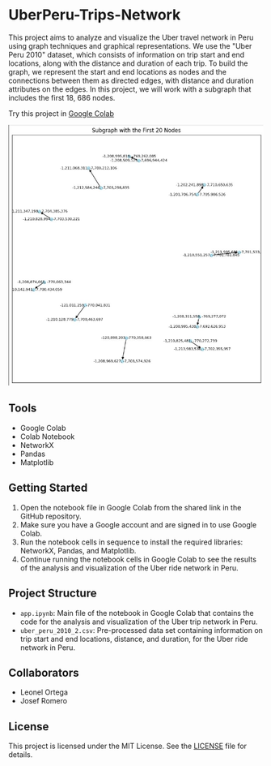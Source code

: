 # UberPeru-Trips-Network

This project aims to analyze and visualize the Uber travel network in Peru using graph techniques and graphical representations. We use the "Uber Peru 2010" dataset, which consists of information on trip start and end locations, along with the distance and duration of each trip. To build the graph, we represent the start and end locations as nodes and the connections between them as directed edges, with distance and duration attributes on the edges. In this project, we will work with a subgraph that includes the first 18, 686 nodes.

Try this project in [Google Colab](https://colab.research.google.com/drive/1w13KWdeQZGOkWm3ARdEYJ16Dxsxn9QdY?usp=sharing)

![Image of first 20 nodes](https://github.com/leonel1301/UberPeru-Trips-Network/blob/main/images/image_subgraph_10_nodes.jpg)

## Tools

-   Google Colab
-   Colab Notebook
-   NetworkX
-   Pandas
-   Matplotlib

## Getting Started

1. Open the notebook file in Google Colab from the shared link in the GitHub repository.
2. Make sure you have a Google account and are signed in to use Google Colab.
3. Run the notebook cells in sequence to install the required libraries: NetworkX, Pandas, and Matplotlib.
4. Continue running the notebook cells in Google Colab to see the results of the analysis and visualization of the Uber ride network in Peru.

## Project Structure

-   `app.ipynb`: Main file of the notebook in Google Colab that contains the code for the analysis and visualization of the Uber trip network in Peru.
-   `uber_peru_2010_2.csv`: Pre-processed data set containing information on trip start and end locations, distance, and duration, for the Uber ride network in Peru.

## Collaborators

-   Leonel Ortega
-   Josef Romero

## License

This project is licensed under the MIT License. See the [LICENSE](LICENSE) file for details.

